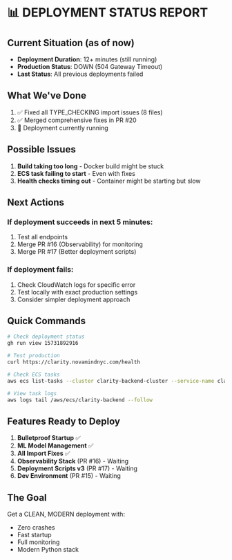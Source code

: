 # 📊 DEPLOYMENT STATUS REPORT

## Current Situation (as of now)
- **Deployment Duration**: 12+ minutes (still running)
- **Production Status**: DOWN (504 Gateway Timeout)
- **Last Status**: All previous deployments failed

## What We've Done
1. ✅ Fixed all TYPE_CHECKING import issues (8 files)
2. ✅ Merged comprehensive fixes in PR #20
3. 🔄 Deployment currently running

## Possible Issues
1. **Build taking too long** - Docker build might be stuck
2. **ECS task failing to start** - Even with fixes
3. **Health checks timing out** - Container might be starting but slow

## Next Actions

### If deployment succeeds in next 5 minutes:
1. Test all endpoints
2. Merge PR #16 (Observability) for monitoring
3. Merge PR #17 (Better deployment scripts)

### If deployment fails:
1. Check CloudWatch logs for specific error
2. Test locally with exact production settings
3. Consider simpler deployment approach

## Quick Commands

```bash
# Check deployment status
gh run view 15731892916

# Test production
curl https://clarity.novamindnyc.com/health

# Check ECS tasks
aws ecs list-tasks --cluster clarity-backend-cluster --service-name clarity-backend-service

# View task logs
aws logs tail /aws/ecs/clarity-backend --follow
```

## Features Ready to Deploy
1. **Bulletproof Startup** ✅
2. **ML Model Management** ✅  
3. **All Import Fixes** ✅
4. **Observability Stack** (PR #16) - Waiting
5. **Deployment Scripts v3** (PR #17) - Waiting
6. **Dev Environment** (PR #15) - Waiting

## The Goal
Get a CLEAN, MODERN deployment with:
- Zero crashes
- Fast startup
- Full monitoring
- Modern Python stack